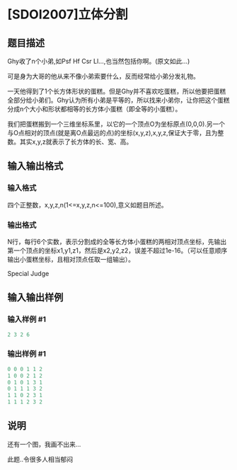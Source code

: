 # [SDOI2007]立体分割

## 题目描述

Ghy收了n个小弟,如Psf Hf Csr Ll...,也当然包括你啊。(原文如此...)

可是身为大哥的他从来不像小弟索要什么，反而经常给小弟分发礼物。

一天他得到了1个长方体形状的蛋糕。但是Ghy并不喜欢吃蛋糕，所以他要把蛋糕全部分给小弟们。Ghy认为所有小弟是平等的，所以找来小弟你，让你把这个蛋糕分成n个大小和形状都相等的长方体小蛋糕（即全等的小蛋糕）。

我们把蛋糕搬到一个三维坐标系里，以它的一个顶点O为坐标原点(0,0,0).另一个与O点相对的顶点(就是离O点最远的点)的坐标(x,y,z),x,y,z,保证大于零，且为整数。其实x,y,z就表示了长方体的长、宽、高。

## 输入输出格式

### 输入格式

四个正整数，x,y,z,n(1<=x,y,z,n<=100),意义如题目所述。

### 输出格式

N行，每行6个实数，表示分割成的全等长方体小蛋糕的两相对顶点坐标，先输出第一个顶点的坐标x1,y1,z1，然后是x2,y2,z2，误差不超过1e-16。（可以任意顺序输出小蛋糕坐标，且相对顶点任取一组输出）。

Special Judge

## 输入输出样例

### 输入样例 #1

```cpp
2 3 2 6
```


### 输出样例 #1

```cpp
0 0 0 1 1 2
1 0 0 2 1 2
0 1 0 1 3 1
0 1 1 1 3 2
1 1 0 2 3 1
1 1 1 2 3 2
```


## 说明

还有一个图，我画不出来...

此题..令很多人相当郁闷

